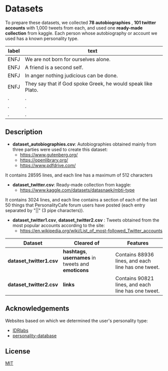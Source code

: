 
# Datasets

To prepare these datasets, we collected **78 autobiographies** , **101 twitter accounts** with 1,000 tweets from each, and used one **ready-made collection** from kaggle. Each person whose autobiography or account we used has a known personality type.


| label         | text          | 
| ------------- | ------------- | 
| ENFJ          |  We are not born for ourselves alone.     | 
| ENFJ          | A friend is a second self.         | 
| ENFJ          | In anger nothing judicious can be done.     | 
| ENFJ          | They say that if God spoke Greek, he would speak like Plato.         | 
|.|.|
|.|.|
|.|.|







## Description

- ****dataset_autobiographies.csv****: 
Autobiographies obtained mainly from three parties were used to  create this dataset:
    - https://www.gutenberg.org/
    - https://openlibrary.org/
    - https://www.pdfdrive.com/
    
It contains 28595 lines, and each line has a maximum of 512 characters


- ****dataset_twitter.csv****: 
Ready-made collection from kaggle:
    - https://www.kaggle.com/datasets/datasnaek/mbti-type
    
It contains 3024 lines, and each line contains a section of each of the last 50 things that PersonalityCafe forum users have posted (each entry separated by "||" (3 pipe characters)).


- ****dataset_twitter1.csv****, ****dataset_twitter2.csv**** : 
Tweets obtained from the most popular accounts according to the site:
    - https://en.wikipedia.org/wiki/List_of_most-followed_Twitter_accounts
    
| Dataset        | Cleared of         | Features |
| ------------- | ------------- | ------------- |
| ****dataset_twitter1.csv****         |  **hashtags**, **usernames** in tweets and **emoticons** | Contains 88936 lines, and each line has one tweet.     | 
| ****dataset_twitter2.csv****         | **links** | Contains 90821 lines, and each line has one tweet.         | 



## Acknowledgements

Websites based on which we determined the user's personality type:
 - [IDRlabs](https://www.idrlabs.com/)
 - [personality-database](https://www.personality-database.com/)



## License

[MIT](https://choosealicense.com/licenses/mit/)

